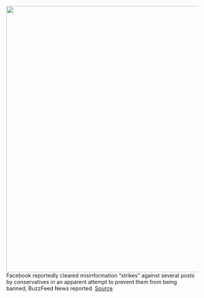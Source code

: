 <img src='https://cdn.vox-cdn.com/thumbor/0S-4xGEvBG2qSoB6DE6v9njxwck=/0x0:2040x1360/1200x800/filters:focal(857x517:1183x843)/cdn.vox-cdn.com/uploads/chorus_image/image/67167962/acastro_180828_1777_facebook_0001.0.0.jpg' width='700px' /><br/>
Facebook reportedly cleared misinformation “strikes” against several posts by conservatives in an apparent attempt to prevent them from being banned, BuzzFeed News reported.
<a href='https://www.theverge.com/2020/8/6/21357663/facebook-removed-strikes-conservative-fact-checking-banned-breitbart'> Source <a/>